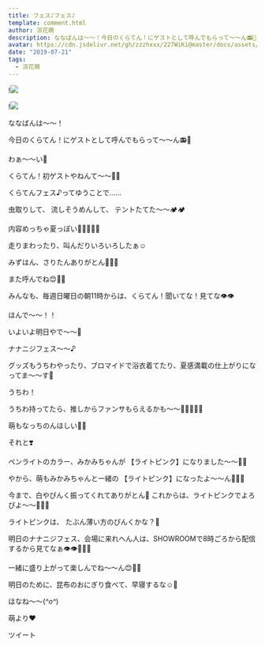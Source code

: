 ```yaml
---
title: フェス♪フェス♪
template: comment.html
author: 涼花萌
description: ななばんは〜〜！今日のくらてん！にゲストとして呼んでもらって〜〜ん📻💓わぁ〜〜い🤗くらてん！初ゲストやねんて〜〜🤗🤗くらてんフェス♪ってゆうことで……...
avatar: https://cdn.jsdelivr.net/gh/zzzhxxx/227WiKi@master/docs/assets/photo/avatar/moe.jpg
date: "2019-07-21"
tags:
  - 涼花萌
---
```


!![](https://cdn.jsdelivr.net/gh/227WiKi/227WiKi-image@master/blog-image/moe-2019-07-21_1.jpg)

!![](https://cdn.jsdelivr.net/gh/227WiKi/227WiKi-image@master/blog-image/moe-2019-07-21_2.jpg)









ななばんは〜〜！





今日のくらてん！にゲストとして呼んでもらって〜〜ん📻💓






わぁ〜〜い🤗

くらてん！初ゲストやねんて〜〜🤗🤗




くらてんフェス♪ってゆうことで……



虫取りして、
流しそうめんして、
テントたてた〜〜🏕🏕






内容めっちゃ夏っぽい🏄‍♀️🍉🍍🌻






走りまわったり、叫んだりいろいろしたぁ☺️





みずはん、さりたんありがとん🐖💓💓




また呼んでね😊💓💓






みんなも、毎週日曜日の朝11時からは、くらてん！聞いてな！見てな👁👁













ほんで〜〜！！




いよいよ明日やで〜〜🤗

ナナニジフェス〜〜♪



グッズもうちわやったり、ブロマイドで浴衣着てたり、夏感満載の仕上がりになってま〜〜す🌻







うちわ！




うちわ持ってたら、推しからファンサもらえるかも〜〜🧚🏻‍♀️💓💓






萌もなっちのんほしい💓💓











それと❣️




ペンライトのカラー、みかみちゃんが
【ライトピンク】になりました〜〜🐥💓


やから、萌もみかみちゃんと一緒の
【ライトピンク】になったよ〜〜ん🐥💓💓



今まで、白やぴんく振ってくれてありがとん🐖
これからは、ライトピンクでよろぴよ〜〜🐥💓💓




ライトピンクは、
たぶん薄い方のぴんくかな？🤔










明日のナナニジフェス、会場に来れへん人は、SHOWROOMで8時ごろから配信するから見てなぁ👁👁💓💓💓





一緒に盛り上がって楽しんでね〜〜ん😊💓💓









明日のために、昆布のおにぎり食べて、早寝するな☺️🍙






ほなね〜〜(*^o^*)



萌より❤︎


ツイート



